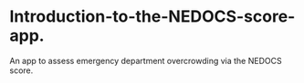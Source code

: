 # Introduction-to-the-NEDOCS-score-app.
An app to assess emergency department overcrowding via the NEDOCS score.
